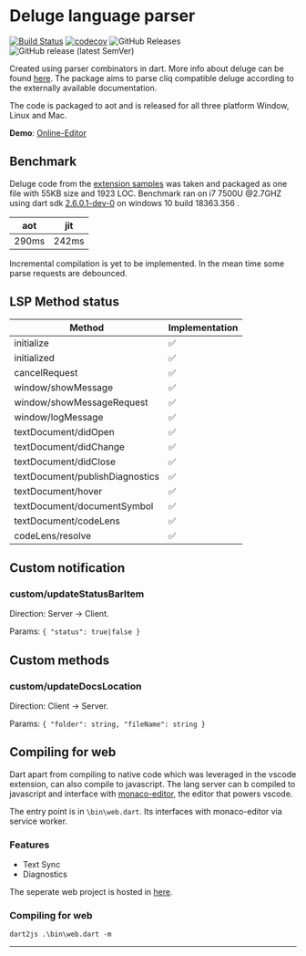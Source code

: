 # Deluge language parser


[![Build Status](https://dev.azure.com/guruzoho/Zoho/_apis/build/status/GuruDhanush.Deluge-Language-Parser?branchName=master)](https://dev.azure.com/guruzoho/Zoho/_build/latest?definitionId=3&branchName=master "Build Status")
[![codecov](https://codecov.io/gh/GuruDhanush/Deluge-Language-Parser/branch/master/graph/badge.svg)](https://codecov.io/gh/GuruDhanush/Deluge-Language-Parser)
![GitHub Releases](https://img.shields.io/github/downloads/GuruDhanush/Deluge-Language-Parser/latest/total)
![GitHub release (latest SemVer)](https://img.shields.io/github/v/release/GuruDhanush/Deluge-Language-Parser)

Created using parser combinators in dart. More info about deluge can be found [here](https://www.zoho.com/creator/newhelp/script/deluge-overview.html "Deluge"). The package aims to parse cliq compatible deluge  according to the externally available documentation. 


The code is packaged to aot and is released for all three platform Window, Linux and Mac. 

**Demo**: [Online-Editor](https://gurudhanush.github.io/Deluge-Editor/)


## Benchmark

Deluge code from the [extension samples](https://www.zoho.com/cliq/help/platform/code-samples.html "Cliq code samples") was taken and packaged as one file with 55KB size and 1923 LOC. Benchmark ran on i7 7500U @2.7GHZ using dart sdk [2.6.0.1-dev-0](https://storage.googleapis.com/dart-archive/channels/dev/release/2.6.0-dev.1.0/sdk/dartsdk-windows-x64-release.zip) on windows 10 build 18363.356 . 

| aot   | jit |
|------ | ------|
| 290ms | 242ms | 



Incremental compilation is yet to be implemented. In the mean time some parse requests are debounced. 


## LSP Method status

 Method | Implementation
| - | - |
| initialize | ✅ |
| initialized | ✅ |
| cancelRequest | ✅ |
| window/showMessage | ✅ | 
| window/showMessageRequest | ✅ |
| window/logMessage | ✅ | 
| textDocument/didOpen | ✅ | 
| textDocument/didChange | ✅ |
| textDocument/didClose | ✅ |
| textDocument/publishDiagnostics | ✅ | 
| textDocument/hover | ✅ |
| textDocument/documentSymbol | ✅ |
| textDocument/codeLens |✅ |
| codeLens/resolve |✅ | 


## Custom notification

### custom/updateStatusBarItem

Direction: Server -> Client.

Params: `{ "status": true|false }`

## Custom methods

### custom/updateDocsLocation

Direction: Client -> Server.

Params: `{ "folder": string, "fileName": string }`


## Compiling for web

Dart apart from compiling to native code which was leveraged in the vscode extension, can also compile to javascript. The lang server can b compiled to javascript and interface with [monaco-editor](https://github.com/microsoft/monaco-editor "Monaco-editor"), the editor that powers vscode. 

The entry point is in `\bin\web.dart`. Its interfaces with monaco-editor via service worker. 

### Features

- Text Sync
- Diagnostics

The seperate web project is hosted in [here](https://github.com/GuruDhanush/Deluge-Editor "Deluge editor").


### Compiling for web

    dart2js .\bin\web.dart -m


---



